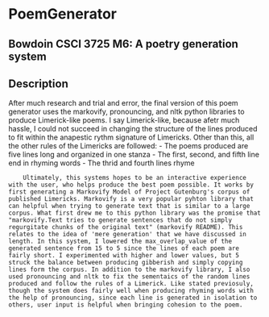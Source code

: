 # PoemGenerator
## Bowdoin CSCI 3725 M6:  A poetry generation system

## Description 
After much research and trial and error, the final version of this poem generator uses the markovify, pronouncing, and nltk python libraries to produce Limerick-like poems. I say Limerick-like, because afetr much hassle, I could not succeed in changing the structure of the lines produced to fit within the anapestic rythm signature of Limericks. Other than this, all the other rules of the Limericks are followed:
    - The poems produced are five lines long and organized in one stanza
    - The first, second, and fifth line end in rhyming words
    - The thrid and fourth lines rhyme 

        Ultimately, this systems hopes to be an interactive experience with the user, who helps produce the best poem possible. It works by first generating a Markovify Model of Project Gutenburg's corpus of published Limericks. Markovify is a very popular pyhton library that can helpful when trying to generate text that is similar to a large corpus. What first drew me to this python library was the promise that "markovify.Text tries to generate sentences that do not simply regurgitate chunks of the original text" (markovify README). This relates to the idea of 'mere generation' that we have discussed in length. In this system, I lowered the max_overlap_value of the generated sentence from 15 to 5 since the lines of each poem are fairly short. I experimented with higher and lower values, but 5 struck the balance between producing gibberish and simply copying lines form the corpus. In addition to the markovify library, I also used pronouncing and nltk to fix the sementaics of the random lines produced and follow the rules of a Limerick. Like stated previosuly, though the system does fairly well when producing rhyming words with the help of pronouncing, since each line is generated in isolation to others, user input is helpful when bringing cohesion to the poem. 
